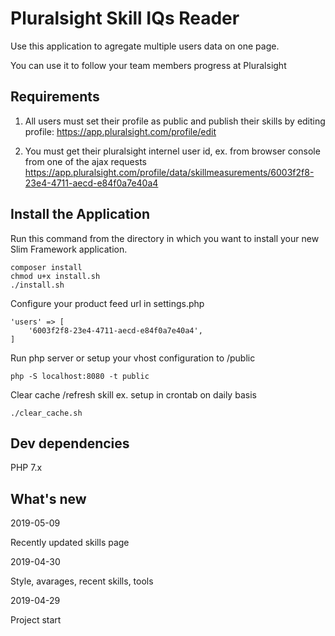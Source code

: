 # Pluralsight Skill IQs Reader

Use this application to agregate multiple users data on one page. 
 
You can use it to follow your team members progress at Pluralsight

## Requirements

1) All users must set their profile as public and publish their skills by editing profile:
https://app.pluralsight.com/profile/edit 

2) You must get their pluralsight internel user id, ex. from browser console from one of the ajax requests
https://app.pluralsight.com/profile/data/skillmeasurements/6003f2f8-23e4-4711-aecd-e84f0a7e40a4

## Install the Application

Run this command from the directory in which you want to install your new Slim Framework application.

    composer install
    chmod u+x install.sh
    ./install.sh

Configure your product feed url in settings.php
    
    'users' => [
        '6003f2f8-23e4-4711-aecd-e84f0a7e40a4',
    ]

Run php server or setup your vhost configuration to /public
    
    php -S localhost:8080 -t public
   
Clear cache /refresh skill ex. setup in crontab on daily basis
    
    ./clear_cache.sh

   
## Dev dependencies
PHP 7.x
   
## What's new
2019-05-09 

Recently updated skills page

2019-04-30 

Style, avarages, recent skills, tools

2019-04-29 

Project start


